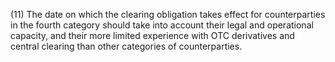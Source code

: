 (11) The date on which the clearing obligation takes effect for counterparties in the fourth category should take into account their legal and operational capacity, and their more limited experience with OTC derivatives and central clearing than other categories of counterparties.
